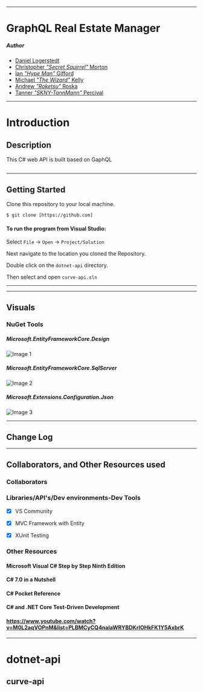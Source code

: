 ------------------------------

# GraphQL Real Estate Manager

##### *Author*

- [Daniel Logerstedt](https://github.com)
- [Christopher *"Secret Squirrel"* Morton](https://github.com/cmorto02)
- [Ian *"Hype Man"* Gifford](https://github.com/IanGifford261)
- [Michael *"The Wizard"* Kelly](https://github.com/Michael-S-Kelly)
- [Andrew *"Roketsu"* Roska](https://github.com/Roketsu86)
- [Tanner *"SKNY-TannMann"* Percival](https://github.com/Tanner253)


------------------------------
# Introduction 
## Description
This C# web API is built based on GaphQL

```

```
------------------------------
## Getting Started
Clone this repository to your local machine.
```
$ git clone [https://github.com]
```
#### To run the program from Visual Studio:
Select ```File``` -> ```Open``` -> ```Project/Solution```

Next navigate to the location you cloned the Repository.

Double click on the ```dotnet-api``` directory.

Then select and open ```curve-api.sln ```

------------------------------

------------------------------

## Visuals

### NuGet Tools

##### Microsoft.EntityFrameworkCore.Design
![Image 1](/Assets/MicrosoftEntityFrameworkCoreDesign.PNG)

##### Microsoft.EntityFrameworkCore.SqlServer
![Image 2](/Assets/MicrosoftEntityFrameworkCoreSqlServer.PNG)

##### Microsoft.Extensions.Configuration.Json
![Image 3](/Assets/MicrosoftExtentsionsConfigurationJson.PNG)


------------------------------

## Change Log


------------------------------
## Collaborators, and Other Resources used

### Collaborators


### Libraries/API's/Dev environments-Dev Tools

- [X] VS Community

- [X] MVC Framework with Entity

- [X] XUnit Testing

### Other Resources

#### Microsoft Visual C# Step by Step Ninth Edition
#### C# 7.0 in a Nutshell
#### C# Pocket Reference
#### C# and .NET Core Test-Driven Development

#### https://www.youtube.com/watch?v=M0L2aqVOPnM&list=PLBMCyCQ4nalaWRYBDKrIOHkFK1Y5AxbrK

------------------------------

# dotnet-api

## curve-api